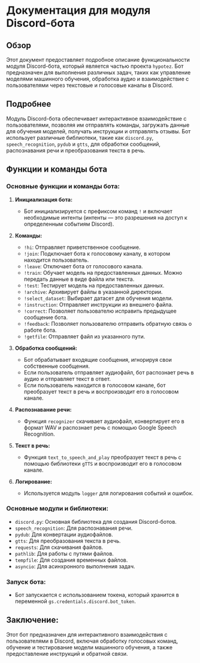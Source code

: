 # Документация для модуля Discord-бота

## Обзор

Этот документ предоставляет подробное описание функциональности модуля Discord-бота, который является частью проекта `hypotez`. Бот предназначен для выполнения различных задач, таких как управление моделями машинного обучения, обработка аудио и взаимодействие с пользователями через текстовые и голосовые каналы в Discord.

## Подробнее

Модуль Discord-бота обеспечивает интерактивное взаимодействие с пользователями, позволяя им отправлять команды, загружать данные для обучения моделей, получать инструкции и отправлять отзывы. Бот использует различные библиотеки, такие как `discord.py`, `speech_recognition`, `pydub` и `gtts`, для обработки сообщений, распознавания речи и преобразования текста в речь.

## Функции и команды бота

### Основные функции и команды бота:

1.  **Инициализация бота:**
    -   Бот инициализируется с префиксом команд `!` и включает необходимые интенты (интенты — это разрешения на доступ к определенным событиям Discord).

2.  **Команды:**
    -   `!hi`: Отправляет приветственное сообщение.
    -   `!join`: Подключает бота к голосовому каналу, в котором находится пользователь.
    -   `!leave`: Отключает бота от голосового канала.
    -   `!train`: Обучает модель на предоставленных данных. Можно передать данные в виде файла или текста.
    -   `!test`: Тестирует модель на предоставленных данных.
    -   `!archive`: Архивирует файлы в указанной директории.
    -   `!select_dataset`: Выбирает датасет для обучения модели.
    -   `!instruction`: Отправляет инструкции из внешнего файла.
    -   `!correct`: Позволяет пользователю исправить предыдущее сообщение бота.
    -   `!feedback`: Позволяет пользователю отправить обратную связь о работе бота.
    -   `!getfile`: Отправляет файл из указанного пути.

3.  **Обработка сообщений:**
    -   Бот обрабатывает входящие сообщения, игнорируя свои собственные сообщения.
    -   Если пользователь отправляет аудиофайл, бот распознает речь в аудио и отправляет текст в ответ.
    -   Если пользователь находится в голосовом канале, бот преобразует текст в речь и воспроизводит его в голосовом канале.

4.  **Распознавание речи:**
    -   Функция `recognizer` скачивает аудиофайл, конвертирует его в формат WAV и распознает речь с помощью Google Speech Recognition.

5.  **Текст в речь:**
    -   Функция `text_to_speech_and_play` преобразует текст в речь с помощью библиотеки `gTTS` и воспроизводит его в голосовом канале.

6.  **Логирование:**
    -   Используется модуль `logger` для логирования событий и ошибок.

### Основные модули и библиотеки:

-   `discord.py`: Основная библиотека для создания Discord-ботов.
-   `speech_recognition`: Для распознавания речи.
-   `pydub`: Для конвертации аудиофайлов.
-   `gtts`: Для преобразования текста в речь.
-   `requests`: Для скачивания файлов.
-   `pathlib`: Для работы с путями файлов.
-   `tempfile`: Для создания временных файлов.
-   `asyncio`: Для асинхронного выполнения задач.

### Запуск бота:

-   Бот запускается с использованием токена, который хранится в переменной `gs.credentials.discord.bot_token`.

## Заключение:

Этот бот предназначен для интерактивного взаимодействия с пользователями в Discord, включая обработку голосовых команд, обучение и тестирование модели машинного обучения, а также предоставление инструкций и обратной связи.